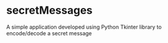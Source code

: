 # secretMessages
A simple application developed using Python Tkinter library to encode/decode a secret message
